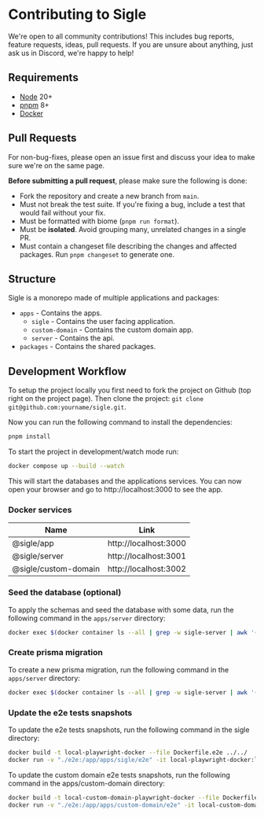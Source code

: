 # Contributing to Sigle

We're open to all community contributions! This includes bug reports, feature requests, ideas, pull requests. If you are unsure about anything, just ask us in Discord, we're happy to help!

## Requirements

- [Node](https://nodejs.org/en/) 20+
- [pnpm](https://pnpm.io/) 8+
- [Docker](https://www.docker.com/)

## Pull Requests

For non-bug-fixes, please open an issue first and discuss your idea to make sure we're on the same page.

**Before submitting a pull request**, please make sure the following is done:

- Fork the repository and create a new branch from `main`.
- Must not break the test suite. If you're fixing a bug, include a test that would fail without your fix.
- Must be formatted with biome (`pnpm run format`).
- Must be **isolated**. Avoid grouping many, unrelated changes in a single PR.
- Must contain a changeset file describing the changes and affected packages. Run `pnpm changeset` to generate one.

## Structure

Sigle is a monorepo made of multiple applications and packages:

- `apps` - Contains the apps.
  - `sigle` - Contains the user facing application.
  - `custom-domain` - Contains the custom domain app.
  - `server` - Contains the api.
- `packages` - Contains the shared packages.

## Development Workflow

To setup the project locally you first need to fork the project on Github (top right on the project page). Then clone the project: `git clone git@github.com:yourname/sigle.git`.

Now you can run the following command to install the dependencies:

```sh
pnpm install
```

To start the project in development/watch mode run:

```sh
docker compose up --build --watch
```

This will start the databases and the applications services. You can now open your browser and go to http://localhost:3000 to see the app.

### Docker services

| Name                 | Link                  |
| -------------------- | --------------------- |
| @sigle/app           | http://localhost:3000 |
| @sigle/server        | http://localhost:3001 |
| @sigle/custom-domain | http://localhost:3002 |

### Seed the database (optional)

To apply the schemas and seed the database with some data, run the following command in the `apps/server` directory:

```sh
docker exec $(docker container ls --all | grep -w sigle-server | awk '{print $1}') pnpm prisma migrate reset
```

### Create prisma migration

To create a new prisma migration, run the following command in the `apps/server` directory:

```sh
docker exec $(docker container ls --all | grep -w sigle-server | awk '{print $1}') pnpm prisma migrate dev --name <migration-name>
```

### Update the e2e tests snapshots

To update the e2e tests snapshots, run the following command in the sigle directory:

```sh
docker build -t local-playwright-docker --file Dockerfile.e2e ../../
docker run -v "./e2e:/app/apps/sigle/e2e" -it local-playwright-docker:latest
```

To update the custom domain e2e tests snapshots, run the following command in the apps/custom-domain directory:

```sh
docker build -t local-custom-domain-playwright-docker --file Dockerfile.e2e ../../
docker run -v "./e2e:/app/apps/custom-domain/e2e" -it local-custom-domain-playwright-docker:latest
```
